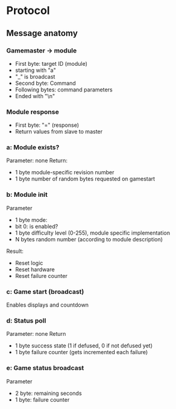 # Protocol

## Message anatomy

### Gamemaster -> module
* First byte: target ID (module)
 * starting with "a"
 * "_" is broadcast
* Second byte: Command
* Following bytes: command parameters
* Ended with "\n"

### Module response
* First byte: "=" (response)
* Return values from slave to master

### a: Module exists?

Parameter: none
Return:
* 1 byte module-specific revision number
* 1 byte number of random bytes requested on gamestart

### b: Module init

Parameter
* 1 byte mode:
 * bit 0: is enabled?
* 1 byte difficulty level (0-255), module specific implementation
* N bytes random number (according to module description)

Result:
* Reset logic
* Reset hardware
* Reset failure counter

### c: Game start (broadcast)
Enables displays and countdown

### d: Status poll

Parameter: none
Return
* 1 byte success state (1 if defused, 0 if not defused yet)
* 1 byte failure counter (gets incremented each failure)

### e: Game status broadcast

Parameter
* 2 byte: remaining seconds
* 1 byte: failure counter
